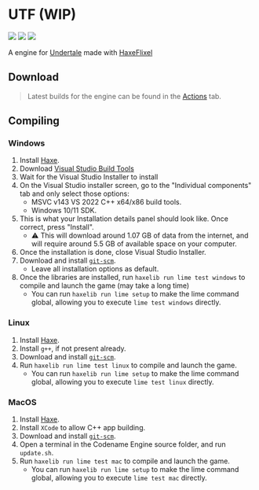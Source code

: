 # UTF (WIP)

![](https://img.shields.io/github/repo-size/MAJigsaw77/UTF) ![](https://badgen.net/github/open-issues/MAJigsaw77/UTF) ![](https://badgen.net/badge/license/Apache-2.0/green)

A engine for [Undertale](https://undertale.com) made with [HaxeFlixel](https://haxeflixel.com)

## Download

> Latest builds for the engine can be found in the [Actions](https://github.com/MAJigsaw77/UTF/actions) tab.

## Compiling

### Windows

1. Install [Haxe](https://haxe.org/download).
2. Download [Visual Studio Build Tools](https://aka.ms/vs/17/release/vs_BuildTools.exe)
3. Wait for the Visual Studio Installer to install
4. On the Visual Studio installer screen, go to the "Individual components" tab and only select those options:
    - MSVC v143 VS 2022 C++ x64/x86 build tools.
    - Windows 10/11 SDK.
5. This is what your Installation details panel should look like. Once correct, press "Install".
    - ⚠ This will download around 1.07 GB of data from the internet, and will require around 5.5 GB of available space on your computer.
6. Once the installation is done, close Visual Studio Installer.
7. Download and install [`git-scm`](https://git-scm.com/download/win).
    - Leave all installation options as default.
8. Once the libraries are installed, run `haxelib run lime test windows` to compile and launch the game (may take a long time)
    - You can run `haxelib run lime setup` to make the lime command global, allowing you to execute `lime test windows` directly.

### Linux

1. Install [Haxe](https://haxe.org/download).
2. Install `g++`, if not present already.
3. Download and install [`git-scm`](https://git-scm.com/download/linux).
4. Run `haxelib run lime test linux` to compile and launch the game.
    - You can run `haxelib run lime setup` to make the lime command global, allowing you to execute `lime test linux` directly.

### MacOS

1. Install [Haxe](https://haxe.org/download).
2. Install `XCode` to allow C++ app building.
3. Download and install [`git-scm`](https://git-scm.com/download/mac).
4. Open a terminal in the Codename Engine source folder, and run `update.sh`.
5. Run `haxelib run lime test mac` to compile and launch the game.
   - You can run `haxelib run lime setup` to make the lime command global, allowing you to execute `lime test mac` directly.
